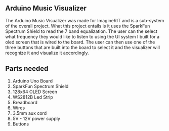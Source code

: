 ## Arduino Music Visualizer
The Arduino Music Visualizer was made for ImagineRIT and is a sub-system of the overall project.
What this project entails is it uses the SparkFun Spectrum Shield to read the 7 band equalization.
The user can the select what frequency they would like to listen to using the UI system I built
for a oled screen that is wired to the board.  The user can then use one of the three buttons
that are built into the board to select it and the visualizer will recognize it and visualize 
it accordingly.

## Parts needed
1. Arduino Uno Board
2. SparkFun Spectrum Shield
3. 128x64 OLED Screen
4. WS2812B Led Strip
5. Breadboard
6. Wires
7. 3.5mm aux cord
8. 5V - 12V power supply
9. Buttons
